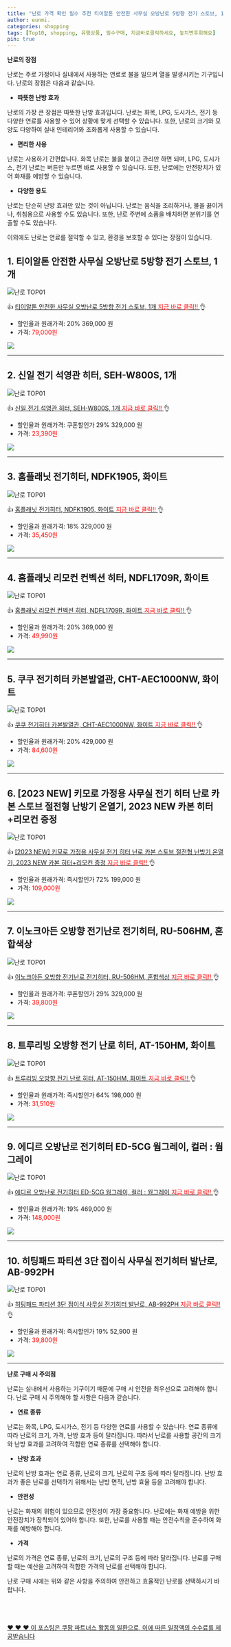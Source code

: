 ```yaml
---
title: "난로 가격 확인 필수 추천 티이알톤 안전한 사무실 오방난로 5방향 전기 스토브, 1개 비교 장점 구매가이드"
author: eunmi.
categories: shopping
tags: [Top10, shopping, 유행상품, 필수구매, 지금바로클릭하세요, 놓치면후회해요]
pin: true
---
```

**난로의 장점**

난로는 주로 가정이나 실내에서 사용하는 연료로 불을 일으켜 열을 발생시키는 기구입니다. 난로의 장점은 다음과 같습니다.

* **따뜻한 난방 효과**

난로의 가장 큰 장점은 따뜻한 난방 효과입니다. 난로는 화목, LPG, 도시가스, 전기 등 다양한 연료를 사용할 수 있어 상황에 맞게 선택할 수 있습니다. 또한, 난로의 크기와 모양도 다양하여 실내 인테리어와 조화롭게 사용할 수 있습니다.

* **편리한 사용**

난로는 사용하기 간편합니다. 화목 난로는 불을 붙이고 관리만 하면 되며, LPG, 도시가스, 전기 난로는 버튼만 누르면 바로 사용할 수 있습니다. 또한, 난로에는 안전장치가 있어 화재를 예방할 수 있습니다.

* **다양한 용도**

난로는 단순히 난방 효과만 있는 것이 아닙니다. 난로는 음식을 조리하거나, 물을 끓이거나, 취침용으로 사용할 수도 있습니다. 또한, 난로 주변에 소품을 배치하면 분위기를 연출할 수도 있습니다.

이외에도 난로는 연료를 절약할 수 있고, 환경을 보호할 수 있다는 장점이 있습니다.

   

## 1. 티이알톤 안전한 사무실 오방난로 5방향 전기 스토브, 1개

![난로 TOP01](https://thumbnail10.coupangcdn.com/thumbnails/remote/230x230ex/image/vendor_inventory/dfcc/28654958333aa30c71978b1f96cf81f264fd07f8b75eff73fa845684bec7.jpg)


👍 [티이알톤 안전한 사무실 오방난로 5방향 전기 스토브, 1개 <font color=red> 지금 바로 클릭!! </font> ](https://link.coupang.com/re/AFFSDP?lptag=AF3617701&subid=GithubCoopas&pageKey=7567978980&traceid=V0-153&itemId=19952225951&vendorItemId=87051162471) 👌 


- 할인율과 원래가격: 20%  369,000   원
- 가격: <span style='color:red'>79,000원</span>

[![](/discount_price.png)](https://link.coupang.com/re/AFFSDP?lptag=AF3617701&subid=GithubCoopas&pageKey=7567978980&traceid=V0-153&itemId=19952225951&vendorItemId=87051162471)

---


   

## 2. 신일 전기 석영관 히터, SEH-W800S, 1개

![난로 TOP01](https://thumbnail6.coupangcdn.com/thumbnails/remote/230x230ex/image/retail/images/471766336271512-f02e7e35-9d7f-4c09-b490-9cd86988e711.jpg)


👍 [신일 전기 석영관 히터, SEH-W800S, 1개 <font color=red> 지금 바로 클릭!! </font> ](https://link.coupang.com/re/AFFSDP?lptag=AF3617701&subid=GithubCoopas&pageKey=804166&traceid=V0-153&itemId=3128965&vendorItemId=3003564160) 👌 


- 할인율과 원래가격: 쿠폰할인가 29%  329,000   원
- 가격: <span style='color:red'>23,390원</span>

[![](/discount_price.png)](https://link.coupang.com/re/AFFSDP?lptag=AF3617701&subid=GithubCoopas&pageKey=804166&traceid=V0-153&itemId=3128965&vendorItemId=3003564160)

---


   

## 3. 홈플래닛 전기히터, NDFK1905, 화이트

![난로 TOP01](https://thumbnail7.coupangcdn.com/thumbnails/remote/230x230ex/image/retail/images/2915110721158978-3262273a-24cf-4ad7-aeea-4c8b1ae11f22.jpg)


👍 [홈플래닛 전기히터, NDFK1905, 화이트 <font color=red> 지금 바로 클릭!! </font> ](https://link.coupang.com/re/AFFSDP?lptag=AF3617701&subid=GithubCoopas&pageKey=5885162592&traceid=V0-153&itemId=10333011832&vendorItemId=77615227010) 👌 


- 할인율과 원래가격: 18%  329,000   원
- 가격: <span style='color:red'>35,450원</span>

[![](/discount_price.png)](https://link.coupang.com/re/AFFSDP?lptag=AF3617701&subid=GithubCoopas&pageKey=5885162592&traceid=V0-153&itemId=10333011832&vendorItemId=77615227010)

---


   

## 4. 홈플래닛 리모컨 컨벡션 히터, NDFL1709R, 화이트

![난로 TOP01](https://thumbnail7.coupangcdn.com/thumbnails/remote/230x230ex/image/retail/images/4263455229786188-38839181-a2b0-4095-b618-d1aa9b743c9d.jpg)


👍 [홈플래닛 리모컨 컨벡션 히터, NDFL1709R, 화이트 <font color=red> 지금 바로 클릭!! </font> ](https://link.coupang.com/re/AFFSDP?lptag=AF3617701&subid=GithubCoopas&pageKey=6079713270&traceid=V0-153&itemId=11263804258&vendorItemId=78540732876) 👌 


- 할인율과 원래가격: 20%  369,000   원
- 가격: <span style='color:red'>49,990원</span>

[![](/discount_price.png)](https://link.coupang.com/re/AFFSDP?lptag=AF3617701&subid=GithubCoopas&pageKey=6079713270&traceid=V0-153&itemId=11263804258&vendorItemId=78540732876)

---


   

## 5. 쿠쿠 전기히터 카본발열관, CHT-AEC1000NW, 화이트

![난로 TOP01](https://thumbnail8.coupangcdn.com/thumbnails/remote/230x230ex/image/retail/images/2022/11/25/14/6/11fc17d4-eb9f-49cb-af16-f595d33fdab1.jpg)


👍 [쿠쿠 전기히터 카본발열관, CHT-AEC1000NW, 화이트 <font color=red> 지금 바로 클릭!! </font> ](https://link.coupang.com/re/AFFSDP?lptag=AF3617701&subid=GithubCoopas&pageKey=6947689660&traceid=V0-153&itemId=16868859595&vendorItemId=84047528747) 👌 


- 할인율과 원래가격: 20%  429,000   원
- 가격: <span style='color:red'>84,600원</span>

[![](/discount_price.png)](https://link.coupang.com/re/AFFSDP?lptag=AF3617701&subid=GithubCoopas&pageKey=6947689660&traceid=V0-153&itemId=16868859595&vendorItemId=84047528747)

---


   

## 6. [2023 NEW] 키모로 가정용 사무실 전기 히터 난로 카본 스토브 절전형 난방기 온열기, 2023 NEW 카본 히터+리모컨 증정

![난로 TOP01](https://thumbnail7.coupangcdn.com/thumbnails/remote/230x230ex/image/vendor_inventory/7da6/4f9f069781fc37605a1cc0017d0a2a66d9c2ee98ece71e678a0ae7d9390e.jpg)


👍 [[2023 NEW] 키모로 가정용 사무실 전기 히터 난로 카본 스토브 절전형 난방기 온열기, 2023 NEW 카본 히터+리모컨 증정 <font color=red> 지금 바로 클릭!! </font> ](https://link.coupang.com/re/AFFSDP?lptag=AF3617701&subid=GithubCoopas&pageKey=7648330514&traceid=V0-153&itemId=20343203242&vendorItemId=83791216531) 👌 


- 할인율과 원래가격: 즉시할인가 72%  199,000   원
- 가격: <span style='color:red'>109,000원</span>

[![](/discount_price.png)](https://link.coupang.com/re/AFFSDP?lptag=AF3617701&subid=GithubCoopas&pageKey=7648330514&traceid=V0-153&itemId=20343203242&vendorItemId=83791216531)

---


   

## 7. 이노크아든 오방향 전기난로 전기히터, RU-506HM, 혼합색상

![난로 TOP01](https://thumbnail9.coupangcdn.com/thumbnails/remote/230x230ex/image/retail/images/2969385530153570-05e1fcde-47a6-4c5d-b03b-13e82cb140cc.jpg)


👍 [이노크아든 오방향 전기난로 전기히터, RU-506HM, 혼합색상 <font color=red> 지금 바로 클릭!! </font> ](https://link.coupang.com/re/AFFSDP?lptag=AF3617701&subid=GithubCoopas&pageKey=1316618258&traceid=V0-153&itemId=2335704190&vendorItemId=70332340967) 👌 


- 할인율과 원래가격: 쿠폰할인가 29%  329,000   원
- 가격: <span style='color:red'>39,800원</span>

[![](/discount_price.png)](https://link.coupang.com/re/AFFSDP?lptag=AF3617701&subid=GithubCoopas&pageKey=1316618258&traceid=V0-153&itemId=2335704190&vendorItemId=70332340967)

---


   

## 8. 트루리빙 오방향 전기 난로 히터, AT-150HM, 화이트

![난로 TOP01](https://thumbnail7.coupangcdn.com/thumbnails/remote/230x230ex/image/vendor_inventory/fec7/86aa37e6c2391a9203f3bdd5d352d2e3f149b5de0727eacb3f89b3679be7.jpg)


👍 [트루리빙 오방향 전기 난로 히터, AT-150HM, 화이트 <font color=red> 지금 바로 클릭!! </font> ](https://link.coupang.com/re/AFFSDP?lptag=AF3617701&subid=GithubCoopas&pageKey=6172897598&traceid=V0-153&itemId=12061734203&vendorItemId=81918405952) 👌 


- 할인율과 원래가격: 즉시할인가 64%  198,000   원
- 가격: <span style='color:red'>31,510원</span>

[![](/discount_price.png)](https://link.coupang.com/re/AFFSDP?lptag=AF3617701&subid=GithubCoopas&pageKey=6172897598&traceid=V0-153&itemId=12061734203&vendorItemId=81918405952)

---


   

## 9. 에디르 오방난로 전기히터 ED-5CG 웜그레이, 컬러 : 웜그레이

![난로 TOP01](https://thumbnail8.coupangcdn.com/thumbnails/remote/230x230ex/image/vendor_inventory/166f/7938a77c40c0702da6072f4624310eb0b3673915a6b4d137b546d4356c5d.jpg)


👍 [에디르 오방난로 전기히터 ED-5CG 웜그레이, 컬러 : 웜그레이 <font color=red> 지금 바로 클릭!! </font> ](https://link.coupang.com/re/AFFSDP?lptag=AF3617701&subid=GithubCoopas&pageKey=7648259389&traceid=V0-153&itemId=20342835524&vendorItemId=87441012836) 👌 


- 할인율과 원래가격: 19%  469,000   원
- 가격: <span style='color:red'>148,000원</span>

[![](/discount_price.png)](https://link.coupang.com/re/AFFSDP?lptag=AF3617701&subid=GithubCoopas&pageKey=7648259389&traceid=V0-153&itemId=20342835524&vendorItemId=87441012836)

---


   

## 10. 히팅패드 파티션 3단 접이식 사무실 전기히터 발난로, AB-992PH

![난로 TOP01](https://thumbnail10.coupangcdn.com/thumbnails/remote/230x230ex/image/vendor_inventory/acc9/9d5ddf4123a023b980883696a64f2b30e0b742c0656318f4e6feaea2be8d.jpg)


👍 [히팅패드 파티션 3단 접이식 사무실 전기히터 발난로, AB-992PH <font color=red> 지금 바로 클릭!! </font> ](https://link.coupang.com/re/AFFSDP?lptag=AF3617701&subid=GithubCoopas&pageKey=6774858421&traceid=V0-153&itemId=15916553673&vendorItemId=83123971836) 👌 


- 할인율과 원래가격: 즉시할인가 19%  52,900   원
- 가격: <span style='color:red'>39,800원</span>

[![](/discount_price.png)](https://link.coupang.com/re/AFFSDP?lptag=AF3617701&subid=GithubCoopas&pageKey=6774858421&traceid=V0-153&itemId=15916553673&vendorItemId=83123971836)

---
**난로 구매 시 주의점**

난로는 실내에서 사용하는 기구이기 때문에 구매 시 안전을 최우선으로 고려해야 합니다. 난로 구매 시 주의해야 할 사항은 다음과 같습니다.

* **연료 종류**

난로는 화목, LPG, 도시가스, 전기 등 다양한 연료를 사용할 수 있습니다. 연료 종류에 따라 난로의 크기, 가격, 난방 효과 등이 달라집니다. 따라서 난로를 사용할 공간의 크기와 난방 효과를 고려하여 적합한 연료 종류를 선택해야 합니다.

* **난방 효과**

난로의 난방 효과는 연료 종류, 난로의 크기, 난로의 구조 등에 따라 달라집니다. 난방 효과가 좋은 난로를 선택하기 위해서는 난방 면적, 난방 효율 등을 고려해야 합니다.

* **안전성**

난로는 화재의 위험이 있으므로 안전성이 가장 중요합니다. 난로에는 화재 예방을 위한 안전장치가 장착되어 있어야 합니다. 또한, 난로를 사용할 때는 안전수칙을 준수하여 화재를 예방해야 합니다.

* **가격**

난로의 가격은 연료 종류, 난로의 크기, 난로의 구조 등에 따라 달라집니다. 난로를 구매할 때는 예산을 고려하여 적합한 가격의 난로를 선택해야 합니다.

난로 구매 시에는 위와 같은 사항을 주의하여 안전하고 효율적인 난로를 선택하시기 바랍니다.<br><br><br><br><br> [ ❤ ❤ ❤ 이 포스팅은 쿠팡 파트너스 활동의 일환으로, 이에 따른 일정액의 수수료를 제공받습니다](https://link.coupang.com/a/bcEFyh)
